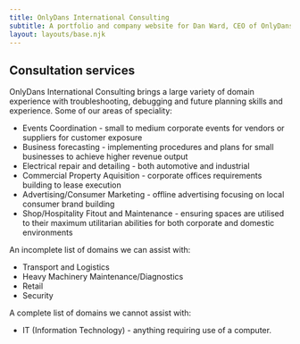```yaml
---
title: OnlyDans International Consulting
subtitle: A portfolio and company website for Dan Ward, CEO of OnlyDans International Consulting.
layout: layouts/base.njk
---
```



## Consultation services

OnlyDans International Consulting brings a large variety of domain experience with troubleshooting, debugging and future planning skills and experience. Some of our areas of speciality:

- Events Coordination - small to medium corporate events for vendors or suppliers for customer exposure
- Business forecasting - implementing procedures and plans for small businesses to achieve higher revenue output
- Electrical repair and detailing - both automotive and industrial
- Commercial Property Aquisition - corporate offices requirements building to lease execution
- Advertising/Consumer Marketing - offline advertising focusing on local consumer brand building
- Shop/Hospitality Fitout and Maintenance - ensuring spaces are utilised to their maximum utilitarian abilities for both corporate and domestic environments

An incomplete list of domains we can assist with:

- Transport and Logistics
- Heavy Machinery Maintenance/Diagnostics
- Retail
- Security

A complete list of domains we cannot assist with:

- IT (Information Technology) - anything requiring use of a computer.